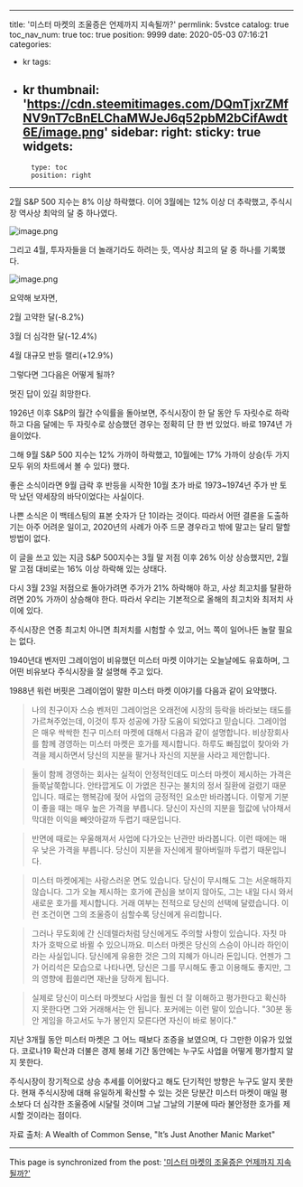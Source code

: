 
---
title: '미스터 마켓의 조울증은 언제까지 지속될까?'
permlink: 5vstce
catalog: true
toc_nav_num: true
toc: true
position: 9999
date: 2020-05-03 07:16:21
categories:
- kr
tags:
- kr
thumbnail: 'https://cdn.steemitimages.com/DQmTjxrZMfNV9nT7cBnELChaMWJeJ6q52pbM2bCifAwdt6E/image.png'
sidebar:
    right:
        sticky: true
widgets:
    -
        type: toc
        position: right
---


2월 S&P 500 지수는 8% 이상 하락했다. 이어 3월에는 12% 이상 더 추락했고, 주식시장 역사상 최악의 달 중 하나였다.



![image.png](https://cdn.steemitimages.com/DQmTjxrZMfNV9nT7cBnELChaMWJeJ6q52pbM2bCifAwdt6E/image.png)



그리고 4월, 투자자들을 더 놀래기라도 하려는 듯, 역사상 최고의 달 중 하나를 기록했다.



![image.png](https://cdn.steemitimages.com/DQmesvG682RLibmS84mdSZPpbqy96NTNKbFDxjG1vazELTh/image.png)



요약해 보자면,


2월 고약한 달(-8.2%)

3월 더 심각한 달(-12.4%)

4월 대규모 반등 랠리(+12.9%)


그렇다면 그다음은 어떻게 될까?


멋진 답이 있길 희망한다.


1926년 이후 S&P의 월간 수익률을 돌아보면, 주식시장이 한 달 동안 두 자릿수로 하락하고 다음 달에는 두 자릿수로 상승했던 경우는 정확히 단 한 번 있었다. 바로 1974년 가을이었다.


그해 9월 S&P 500 지수는 12% 가까이 하락했고, 10월에는 17% 가까이 상승(두 가지 모두 위의 차트에서 볼 수 있다) 했다.


좋은 소식이라면 9월 급락 후 반등을 시작한 10월 초가 바로 1973~1974년 주가 반 토막 났던 약세장의 바닥이었다는 사실이다.


나쁜 소식은 이 백테스팅의 표본 숫자가 단 1이라는 것이다. 따라서 어떤 결론을 도출하기는 아주 어려운 일이고, 2020년의 사례가 아주 드문 경우라고 밖에 말고는 달리 말할 방법이 없다.


이 글을 쓰고 있는 지금 S&P 500지수는 3월 말 저점 이후 26% 이상 상승했지만, 2월 말 고점 대비로는 16% 이상 하락해 있는 상태다.


다시 3월 23일 저점으로 돌아가려면 주가가 21% 하락해야 하고, 사상 최고치를 탈환하려면 20% 가까이 상승해야 한다. 따라서 우리는 기본적으로 올해의 최고치와 최저치 사이에 있다.


주식시장은 연중 최고치 아니면 최저치를 시험할 수 있고, 어느 쪽이 일어나든 놀랄 필요는 없다.


1940년대 벤저민 그레이엄이 비유했던 미스터 마켓 이야기는 오늘날에도 유효하며, 그 어떤 비유보다 주식시장을 잘 설명해 주고 있다.


1988년 워런 버핏은 그레이엄이 말한 미스터 마켓 이야기를 다음과 같이 요약했다.


>나의 친구이자 스승 벤저민 그레이엄은 오래전에 시장의 등락을 바라보는 태도를 가르쳐주었는데, 이것이 투자 성공에 가장 도움이 되었다고 믿습니다. 그레이엄은 매우 싹싹한 친구 미스터 마켓에 대해서 다음과 같이 설명합니다. 비상장회사를 함께 경영하는 미스터 마켓은 호가를 제시합니다. 하루도 빠짐없이 찾아와 가격을 제시하면서 당신의 지분을 팔거나 자신의 지분을 사라고 제안합니다.


>둘이 함께 경영하는 회사는 실적이 안정적인데도 미스터 마켓이 제시하는 가격은 들쭉날쭉합니다. 안타깝게도 이 가엾은 친구는 불치의 정서 질환에 걸렸기 때문입니다. 때로는 행복감에 젖어 사업의 긍정적인 요소만 바라봅니다. 이렇게 기분이 좋을 때는 매우 높은 가격을 부릅니다. 당신이 자신의 지분을 헐값에 낚아채서 막대한 이익을 빼앗아갈까 두렵기 때문입니다.


>반면에 때로는 우울해져서 사업에 다가오는 난관만 바라봅니다. 이런 때에는 매우 낮은 가격을 부릅니다. 당신이 지분을 자신에게 팔아버릴까 두렵기 때문입니다.


>미스터 마켓에게는 사랑스러운 면도 있습니다. 당신이 무시해도 그는 서운해하지 않습니다. 그가 오늘 제시하는 호가에 관심을 보이지 않아도, 그는 내일 다시 와서 새로운 호가를 제시합니다. 거래 여부는 전적으로 당신의 선택에 달렸습니다. 이런 조건이면 그의 조울증이 심할수록 당신에게 유리합니다.


>그러나 무도회에 간 신데렐라처럼 당신에게도 주의할 사항이 있습니다. 자칫 마차가 호박으로 바뀔 수 있으니까요. 미스터 마켓은 당신의 스승이 아니라 하인이라는 사실입니다. 당신에게 유용한 것은 그의 지혜가 아니라 돈입니다. 언젠가 그가 어리석은 모습으로 나타나면, 당신은 그를 무시해도 좋고 이용해도 좋지만, 그의 영향에 휩쓸리면 재난을 당하게 됩니다.


> 실제로 당신이 미스터 마켓보다 사업을 훨씬 더 잘 이해하고 평가한다고 확신하지 못한다면 그와 거래해서는 안 됩니다. 포커에는 이런 말이 있습니다. "30분 동안 게임을 하고서도 누가 봉인지 모른다면 자신이 바로 봉이다."


지난 3개월 동안 미스터 마켓은 그 어느 때보다 조증을 보였으며, 다 그만한 이유가 있었다. 코로나19 확산과 더불은 경제 봉쇄 기간 동안에는 누구도 사업을 어떻게 평가할지 알 지 못한다.


주식시장이 장기적으로 상승 추세를 이어왔다고 해도 단기적인 방향은 누구도 알지 못한다. 현재 주식시장에 대해 유일하게 확신할 수 있는 것은 당분간 미스터 마켓이 매일 평소보다 더 심각한 조울증에 시달릴 것이며 그날 그날의 기분에 따라 불안정한 호가를 제시할 것이라는 점이다.


자료 출처: A Wealth of Common Sense, "It’s Just Another Manic Market"

- - -

This page is synchronized from the post: ['미스터 마켓의 조울증은 언제까지 지속될까?'](https://steemit.com/@pius.pius/5vstce)
